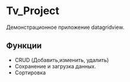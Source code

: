 # Tv_Project

Демонстрационное приложение datagridview.

## Функции
- CRUD (Добавить,изменить, удалить)
- Сохранение и загрузка данных.
- Сортировка
